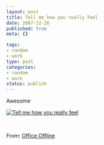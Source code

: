 ```yaml
--- 
layout: post
title: Tell me how you really feel
date: 2007-12-26
published: true
meta: {}

tags: 
- random
- work
type: post
categories: 
- random
- work
status: publish
---
```



Awesome

  

[![Tell me how you really feel](http://byfiles.storage.live.com/y1pT5ZLRSRobM1lT9yM9S04yeaQnAYQKfQtWJdGvTDrUOI30FcGO-mRSg9nwrUN4dJnBdjHF0Hwr7o)](http://blogs.msdn.com/officeoffline/archive/2007/12/11/tell-me-how-you-really-feel.aspx)

  

 

  

From: [Office Offline](http://blogs.msdn.com/officeoffline/default.aspx)

